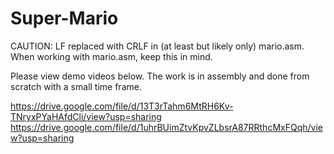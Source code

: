 # Super-Mario

CAUTION: LF replaced with CRLF in (at least but likely only) mario.asm. When working with mario.asm, keep this in mind.

Please view demo videos below. The work is in assembly and done from scratch with a small time frame.

https://drive.google.com/file/d/13T3rTahm6MtRH6Kv-TNryxPYaHAfdCli/view?usp=sharing
https://drive.google.com/file/d/1uhrBUimZtvKpvZLbsrA87RRthcMxFQqh/view?usp=sharing
